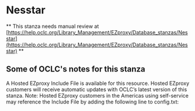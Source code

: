 # Nesstar
** This stanza needs manual review at [https://help.oclc.org/Library_Management/EZproxy/Database_stanzas/Nesstar](https://help.oclc.org/Library_Management/EZproxy/Database_stanzas/Nesstar) **

## Some of OCLC's notes for this stanza

A Hosted EZproxy Include File is available for this resource. Hosted EZproxy customers will receive automatic updates with OCLC&rsquo;s latest version of this stanza. Note: Hosted EZproxy customers in the Americas using self-service may reference the Include File by adding the following line to config.txt:

&nbsp;

&nbsp;
